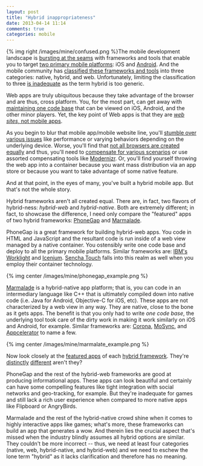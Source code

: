 ```yaml
---
layout: post
title: "Hybrid inappropriateness"
date: 2013-04-14 11:14
comments: true
categories: mobile
---
```


{% img right /images/mine/confused.png %}The mobile development landscape is [bursting at the seams][4] with frameworks and tools that enable you to target [two primary mobile platforms](http://thediscoblog.com/blog/2013/03/25/modeveast-2012-panel-discussion/): iOS and [Android](http://thediscoblog.com/blog/categories/android/). And the mobile community has [classified these frameworks and tools](http://thediscoblog.com/blog/2012/12/02/comprehending-the-mobile-development-landscape/) into three categories: native, hybrid, and web. Unfortunately, limiting the classification to three [is inadequate](http://thediscoblog.com/blog/2013/04/05/crowd-think-often-lacks-clarity/) as the term hybrid is too generic. 

Web apps are truly ubiquitous because they take advantage of the browser and are thus, cross platform. You, for the most part, can get away with [maintaining one code base](http://thediscoblog.com/blog/2012/09/01/cost-and-the-great-mobile-app-debate/) that can be viewed on iOS, Android, and the other minor players. Yet, the key point of Web apps is that they are [_web sites_, not mobile apps](http://thediscoblog.com/blog/2012/09/25/modevtablet-2012-video-mobile-web-realities/). 

<!--more-->

As you begin to blur that mobile app/mobile website line, you'll [stumble over various issues](http://thediscoblog.com/blog/2013/03/04/its-a-question-of-wow/) like performance or varying behaviors depending on the underlying device.  Worse, you'll find that [not all browsers are created equally](http://thediscoblog.com/blog/2012/09/24/a-tale-of-three-browsers/) and thus, you'll need to [compensate for various scenarios](http://thediscoblog.com/blog/2013/02/17/circumventing-mobile-ux-expectations/) or use assorted compensating tools like [Modernizr][1]. Or, you'll find yourself throwing the web app into a container because you want mass distribution via an app store or because you want to take advantage of some native feature. 

And at that point, in the eyes of many, you've built a hybrid mobile app. But that's not the whole story.

Hybrid frameworks aren't all created equal.  There are, in fact, two flavors of hybrid-ness: _hybrid-web_ and _hybrid-native_. Both are extremely different; in fact, to showcase the difference, I need only compare the "featured" apps of two hybrid frameworks: [PhoneGap][0] and [Marmalade][m1]. 

PhoneGap is a great framework for building hybrid-web apps. You code in HTML and JavaScript and the resultant code is run inside of a web view managed by a native container.  You ostensibly write one code base and deploy to all the primary mobile platforms. Similar frameworks are: [IBM's Worklight][3] and [Icenium][2]. [Sencha Touch](http://www.sencha.com/products/touch) falls into this realm as well when you employ their container technology. 

{% img center /images/mine/phonegap_example.png %}

[Marmalade][m1] is a hybrid-native app platform; that is, you can code in an intermediary language like C++ that is ultimately compiled down into native code (i.e. Java for Android, Objective-C for iOS, etc). These apps are not characterized by a web view in any way. They are native, close to the bone as it gets apps. The benefit is that you only had to write _one code base_, the underlying tool took care of the dirty work in making it work similarly on iOS and Android, for example. Similar frameworks are: [Corona](http://www.coronalabs.com/), [MoSync](http://www.mosync.com/), and [Appcelerator](http://www.appcelerator.com/) to name a few.

{% img center /images/mine/marmalate_example.png %}

Now look closely at the [featured apps](http://phonegap.com/app/feature/) of each [hybrid framework](http://www.madewithmarmalade.com/app-showcase). They're [distinctly](http://phonegap.com/blog/2011/11/07/phonegap-application-craft-pain-free-mobile-app-development/) [different][m2] aren't they? 

PhoneGap and the rest of the hybrid-web frameworks are good at producing informational apps. These apps can look beautiful and certainly can have some compelling features like tight integration with social networks and geo-tracking, for example. But they're inadequate for games and still lack a rich user experience when compared to more native apps like Flipboard or AngryBirds. 

Marmalade and the rest of the hybrid-native crowd shine when it comes to highly interactive apps like games; what's more, these frameworks can build an app that generates a wow. And therein lies the crucial aspect that's missed when the industry blindly assumes all hybrid options are similar. They couldn't be more incorrect -- thus, we need at least four categories (native, web, hybrid-native, and hybrid-web) and we need to eschew the lone term "hybrid" as it lacks clarification and therefore has no meaning.

[0]: http://phonegap.com/
[1]: http://modernizr.com/
[2]: http://www.icenium.com/
[3]: http://www-01.ibm.com/software/mobile-solutions/worklight/
[m1]: http://www.madewithmarmalade.com/
[m2]: http://www.madewithmarmalade.com/marmaladesdk/application/cut-rope
[4]: http://skytechgeek.com/2011/09/10-mobile-application-frameworks-for-easy-development/
